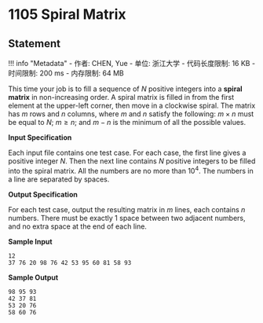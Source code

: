 
# 1105 Spiral Matrix

## Statement

!!! info "Metadata"
    - 作者: CHEN, Yue
    - 单位: 浙江大学
    - 代码长度限制: 16 KB
    - 时间限制: 200 ms
    - 内存限制: 64 MB

This time your job is to fill a sequence of $N$ positive integers into a **spiral matrix** in non-increasing order. A spiral matrix is filled in from the first element at the upper-left corner, then move in a clockwise spiral. The matrix has $m$ rows and $n$ columns, where $m$ and $n$ satisfy the following: $m\times n$ must be equal to $N$; $m\ge n$; and $m-n$ is the minimum of all the possible values.

**Input Specification**

Each input file contains one test case. For each case, the first line gives a positive integer $N$. Then the next line contains $N$ positive integers to be filled into the spiral matrix. All the numbers are no more than $10^4$. The numbers in a line are separated by spaces.

**Output Specification**

For each test case, output the resulting matrix in $m$ lines, each contains $n$ numbers. There must be exactly 1 space between two adjacent numbers, and no extra space at the end of each line.

**Sample Input**
```plaintext
12
37 76 20 98 76 42 53 95 60 81 58 93
```

**Sample Output**
```plaintext
98 95 93
42 37 81
53 20 76
58 60 76
```

